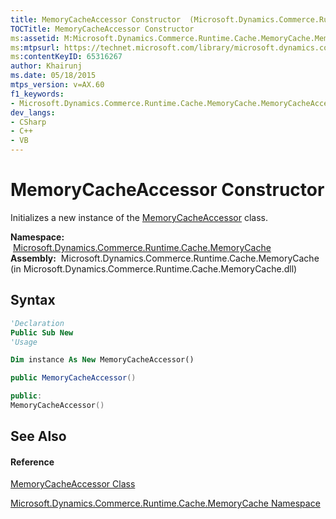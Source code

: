 ```yaml
---
title: MemoryCacheAccessor Constructor  (Microsoft.Dynamics.Commerce.Runtime.Cache.MemoryCache)
TOCTitle: MemoryCacheAccessor Constructor
ms:assetid: M:Microsoft.Dynamics.Commerce.Runtime.Cache.MemoryCache.MemoryCacheAccessor.#ctor
ms:mtpsurl: https://technet.microsoft.com/library/microsoft.dynamics.commerce.runtime.cache.memorycache.memorycacheaccessor.memorycacheaccessor(v=AX.60)
ms:contentKeyID: 65316267
author: Khairunj
ms.date: 05/18/2015
mtps_version: v=AX.60
f1_keywords:
- Microsoft.Dynamics.Commerce.Runtime.Cache.MemoryCache.MemoryCacheAccessor.#ctor
dev_langs:
- CSharp
- C++
- VB
---
```


# MemoryCacheAccessor Constructor

Initializes a new instance of the [MemoryCacheAccessor](memorycacheaccessor-class-microsoft-dynamics-commerce-runtime-cache-memorycache.md) class.

**Namespace:**  [Microsoft.Dynamics.Commerce.Runtime.Cache.MemoryCache](microsoft-dynamics-commerce-runtime-cache-memorycache-namespace.md)  
**Assembly:**  Microsoft.Dynamics.Commerce.Runtime.Cache.MemoryCache (in Microsoft.Dynamics.Commerce.Runtime.Cache.MemoryCache.dll)

## Syntax

``` vb
'Declaration
Public Sub New
'Usage

Dim instance As New MemoryCacheAccessor()
```

``` csharp
public MemoryCacheAccessor()
```

``` c++
public:
MemoryCacheAccessor()
```

## See Also

#### Reference

[MemoryCacheAccessor Class](memorycacheaccessor-class-microsoft-dynamics-commerce-runtime-cache-memorycache.md)

[Microsoft.Dynamics.Commerce.Runtime.Cache.MemoryCache Namespace](microsoft-dynamics-commerce-runtime-cache-memorycache-namespace.md)

